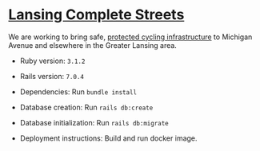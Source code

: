# [Lansing Complete Streets](https://www.lansingcompletestreets.org/)

We are working to bring safe, [protected cycling infrastructure](http://www.protectedintersection.com/) to Michigan Avenue and elsewhere in the Greater Lansing area.

* Ruby version: `3.1.2`

* Rails version: `7.0.4`

* Dependencies: Run `bundle install`

* Database creation: Run `rails db:create`

* Database initialization: Run `rails db:migrate`

* Deployment instructions: Build and run docker image.
